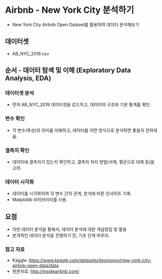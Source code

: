 # Airbnb - New York City 분석하기
- New York City Airbnb Open Dataset를 활용하여 데이터 분석해보기

## 데이터셋
- AB_NYC_2019.csv

## 순서 - 데이터 탐색 및 이해 (Exploratory Data Analysis, EDA)
### 데이터셋 분석
- 먼저 AB_NYC_2019 데이터셋을 로드하고, 데이터의 구조와 기본 통계를 확인.

### 변수 확인
- 각 변수(특성)의 의미를 이해하고, 데이터를 어떤 방식으로 분석하면 좋을지 전략세움.

### 결측치 확인
- 데이터에 결측치가 있는지 확인하고, 결측치 처리 방법(삭제, 평균으로 대체 등)을 고려.

### 데이터 시각화
- 데이터를 시각화하여 각 변수 간의 관계, 분석에 따른 인사이트 기록.
- Matplotlib 라이브러리를 사용.

## 요점
- 이번 데이터 분석을 통해서, 데이터 분석에 대한 개념정립 및 활용
- 본격적인 데이터 분석을 진행하기 전, 기초 단계 마무리.

### 참고 자료
- Kaggle: https://www.kaggle.com/datasets/dgomonov/new-york-city-airbnb-open-data/data
- 원본자료: http://insideairbnb.com/